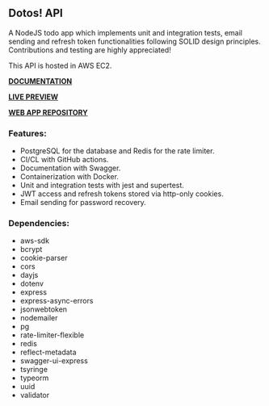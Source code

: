 ## Dotos! API

A NodeJS todo app which implements unit and integration tests, email sending and refresh token functionalities following SOLID design principles. Contributions and testing are highly appreciated!

This API is hosted in AWS EC2.

**[DOCUMENTATION](https://api.dotos.tech/api-docs/)**

**[LIVE PREVIEW](https://app.dotos.tech/)**

**[WEB APP REPOSITORY](https://github.com/GessioMori/dotos-react)**

### Features:

- PostgreSQL for the database and Redis for the rate limiter.
- CI/CL with GitHub actions.
- Documentation with Swagger.
- Containerization with Docker.
- Unit and integration tests with jest and supertest.
- JWT access and refresh tokens stored via http-only cookies.
- Email sending for password recovery.


### Dependencies:
- aws-sdk
- bcrypt
- cookie-parser
- cors
- dayjs
- dotenv
- express
- express-async-errors
- jsonwebtoken
- nodemailer
- pg
- rate-limiter-flexible
- redis
- reflect-metadata
- swagger-ui-express
- tsyringe
- typeorm
- uuid
- validator